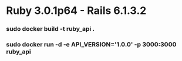 # Ruby 3.0.1p64 - Rails 6.1.3.2
### sudo docker build -t ruby_api .
### sudo docker run -d -e API_VERSION='1.0.0' -p 3000:3000 ruby_api
